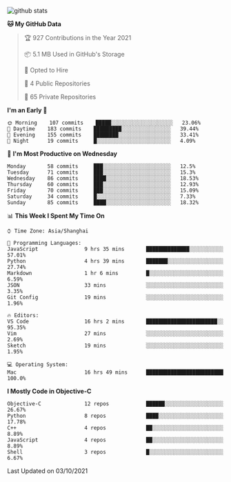 
![github stats](https://github-readme-stats.vercel.app/api?username=ChesterYue&show_icons=true&count_private=true)

<!-- ![wakatime](https://github-readme-stats.vercel.app/api/wakatime?username=ChesterYue&layout=compact) -->

<!-- ![wakatime](https://github-readme-stats.vercel.app/api/top-langs/?username=ChesterYue&layout=compact) -->

<!--START_SECTION:waka-->
**🐱 My GitHub Data** 

> 🏆 927 Contributions in the Year 2021
 > 
> 📦 5.1 MB Used in GitHub's Storage 
 > 
> 💼 Opted to Hire
 > 
> 📜 4 Public Repositories 
 > 
> 🔑 65 Private Repositories  
 > 
**I'm an Early 🐤** 

```text
🌞 Morning    107 commits    █████░░░░░░░░░░░░░░░░░░░░   23.06% 
🌆 Daytime    183 commits    █████████░░░░░░░░░░░░░░░░   39.44% 
🌃 Evening    155 commits    ████████░░░░░░░░░░░░░░░░░   33.41% 
🌙 Night      19 commits     █░░░░░░░░░░░░░░░░░░░░░░░░   4.09%

```
📅 **I'm Most Productive on Wednesday** 

```text
Monday       58 commits     ███░░░░░░░░░░░░░░░░░░░░░░   12.5% 
Tuesday      71 commits     ███░░░░░░░░░░░░░░░░░░░░░░   15.3% 
Wednesday    86 commits     ████░░░░░░░░░░░░░░░░░░░░░   18.53% 
Thursday     60 commits     ███░░░░░░░░░░░░░░░░░░░░░░   12.93% 
Friday       70 commits     ███░░░░░░░░░░░░░░░░░░░░░░   15.09% 
Saturday     34 commits     █░░░░░░░░░░░░░░░░░░░░░░░░   7.33% 
Sunday       85 commits     ████░░░░░░░░░░░░░░░░░░░░░   18.32%

```


📊 **This Week I Spent My Time On** 

```text
⌚︎ Time Zone: Asia/Shanghai

💬 Programming Languages: 
JavaScript               9 hrs 35 mins       ██████████████░░░░░░░░░░░   57.01% 
Python                   4 hrs 39 mins       ███████░░░░░░░░░░░░░░░░░░   27.74% 
Markdown                 1 hr 6 mins         █░░░░░░░░░░░░░░░░░░░░░░░░   6.59% 
JSON                     33 mins             ░░░░░░░░░░░░░░░░░░░░░░░░░   3.35% 
Git Config               19 mins             ░░░░░░░░░░░░░░░░░░░░░░░░░   1.96%

🔥 Editors: 
VS Code                  16 hrs 2 mins       ███████████████████████░░   95.35% 
Vim                      27 mins             ░░░░░░░░░░░░░░░░░░░░░░░░░   2.69% 
Sketch                   19 mins             ░░░░░░░░░░░░░░░░░░░░░░░░░   1.95%

💻 Operating System: 
Mac                      16 hrs 49 mins      █████████████████████████   100.0%

```

**I Mostly Code in Objective-C** 

```text
Objective-C              12 repos            ██████░░░░░░░░░░░░░░░░░░░   26.67% 
Python                   8 repos             ████░░░░░░░░░░░░░░░░░░░░░   17.78% 
C++                      4 repos             ██░░░░░░░░░░░░░░░░░░░░░░░   8.89% 
JavaScript               4 repos             ██░░░░░░░░░░░░░░░░░░░░░░░   8.89% 
Shell                    3 repos             █░░░░░░░░░░░░░░░░░░░░░░░░   6.67%

```



 Last Updated on 03/10/2021
<!--END_SECTION:waka-->